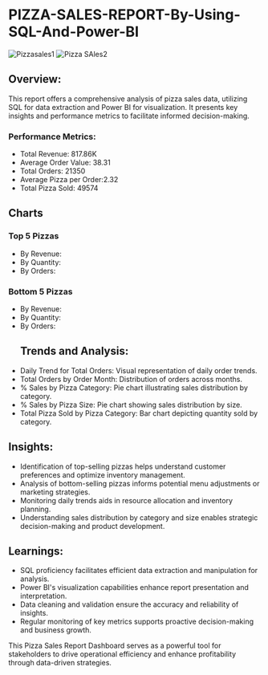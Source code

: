 # PIZZA-SALES-REPORT-By-Using-SQL-And-Power-BI
![Pizzasales1](https://github.com/Kumar28494/PIZZA-SALES-REPORT-By-Using-SQL-And-Power-BI/assets/145334281/a192fb37-0fcc-4803-bda3-5efc93812014)
![Pizza SAles2](https://github.com/Kumar28494/PIZZA-SALES-REPORT-By-Using-SQL-And-Power-BI/assets/145334281/4b5f52c5-f6af-49b8-a99f-755fd2695c4f)

## Overview:
This report offers a comprehensive analysis of pizza sales data, utilizing SQL for data extraction and Power BI for visualization. It presents key insights and performance metrics to facilitate informed decision-making.

### Performance Metrics:
- Total Revenue: 817.86K
- Average Order Value: 38.31
- Total Orders: 21350
- Average Pizza per Order:2.32
- Total Pizza Sold: 49574
## Charts 
### Top 5 Pizzas
- By Revenue: 
- By Quantity:
- By Orders:
### Bottom 5 Pizzas
- By Revenue:
- By Quantity:
- By Orders:
  ## Trends and Analysis:
- Daily Trend for Total Orders: Visual representation of daily order trends.
- Total Orders by Order Month: Distribution of orders across months.
- % Sales by Pizza Category: Pie chart illustrating sales distribution by category.
- % Sales by Pizza Size: Pie chart showing sales distribution by size.
- Total Pizza Sold by Pizza Category: Bar chart depicting quantity sold by category.

## Insights:
- Identification of top-selling pizzas helps understand customer preferences and optimize inventory management.
- Analysis of bottom-selling pizzas informs potential menu adjustments or marketing strategies.
- Monitoring daily trends aids in resource allocation and inventory planning.
- Understanding sales distribution by category and size enables strategic decision-making and product development.

## Learnings:
- SQL proficiency facilitates efficient data extraction and manipulation for analysis.
- Power BI's visualization capabilities enhance report presentation and interpretation.
- Data cleaning and validation ensure the accuracy and reliability of insights.
- Regular monitoring of key metrics supports proactive decision-making and business growth.

This Pizza Sales Report Dashboard serves as a powerful tool for stakeholders to drive operational efficiency and enhance profitability through data-driven strategies.
